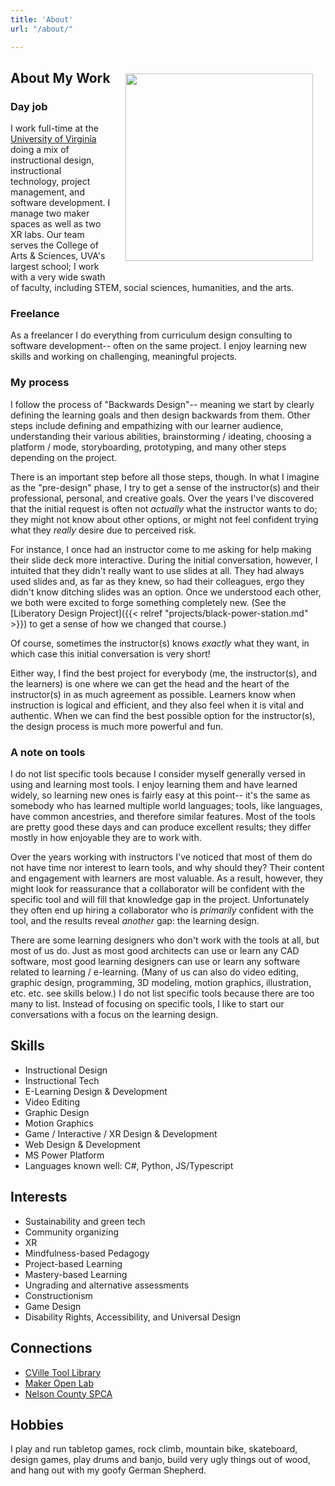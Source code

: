 ```yaml
---
title: 'About'
url: "/about/"

---
```


<img src="/images/about.jpg" align="right" width="300" style="padding: 20px"/>

## About My Work

### Day job

I work full-time at the [University of Virginia](https://learningdesign.as.virginia.edu/jason-bennett) doing a mix of instructional design, instructional technology, project management, and software development. I manage two maker spaces as well as two XR labs. Our team serves the College of Arts & Sciences, UVA's largest school; I work with a very wide swath of faculty, including STEM, social sciences, humanities, and the arts. 

### Freelance

As a freelancer I do everything from curriculum design consulting to software development-- often on the same project. I enjoy learning new skills and working on challenging, meaningful projects.

### My process

I follow the process of "Backwards Design"-- meaning we start by clearly defining the learning goals and then design backwards from them. Other steps include defining and empathizing with our learner audience, understanding their various abilities, brainstorming / ideating, choosing a platform / mode, storyboarding, prototyping, and many other steps depending on the project. 

There is an important step before all those steps, though. In what I imagine as the "pre-design" phase, I try to get a sense of the instructor(s) and their professional, personal, and creative goals. Over the years I've discovered that the initial request is often not *actually* what the instructor wants to do; they might not know about other options, or might not feel confident trying what they *really* desire due to perceived risk. 

For instance, I once had an instructor come to me asking for help making their slide deck more interactive. During the initial conversation, however, I intuited that they didn't really want to use slides at all. They had always used slides and, as far as they knew, so had their colleagues, ergo they didn't know ditching slides was an option. Once we understood each other, we both were excited to forge something completely new. (See the [Liberatory Design Project]({{< relref "projects/black-power-station.md" >}}) to get a sense of how we changed that course.) 

Of course, sometimes the instructor(s) knows *exactly* what they want, in which case this initial conversation is very short! 

Either way, I find the best project for everybody (me, the instructor(s), and the learners) is one where we can get the head and the heart of the instructor(s) in as much agreement as possible. Learners know when instruction is logical and efficient, and they also feel when it is vital and authentic. When we can find the best possible option for the instructor(s), the design process is much more powerful and fun.

### A note on tools

I do not list specific tools because I consider myself generally versed in using and learning most tools. I enjoy learning them and have learned widely, so learning new ones is fairly easy at this point-- it's the same as somebody who has learned multiple world languages; tools, like languages, have common ancestries, and therefore similar features. Most of the tools are pretty good these days and can produce excellent results; they differ mostly in how enjoyable they are to work with.

Over the years working with instructors I've noticed that most of them do not have time nor interest to learn tools, and why should they? Their content and engagement with learners are most valuable. As a result, however, they might look for reassurance that a collaborator will be confident with the specific tool and will fill that knowledge gap in the project. Unfortunately they often end up hiring a collaborator who is *primarily* confident with the tool, and the results reveal *another* gap: the learning design.

There are some learning designers who don't work with the tools at all, but most of us do. Just as most good architects can use or learn any CAD software, most good learning designers can use or learn any software related to learning / e-learning. (Many of us can also do video editing, graphic design, programming, 3D modeling, motion graphics, illustration, etc. etc. see skills below.) I do not list specific tools because there are too many to list. Instead of focusing on specific tools, I like to start our conversations with a focus on the learning design. 


## Skills

* Instructional Design 
* Instructional Tech
* E-Learning Design & Development
* Video Editing 
* Graphic Design
* Motion Graphics
* Game / Interactive / XR Design & Development
* Web Design & Development
* MS Power Platform
* Languages known well: C#, Python, JS/Typescript

## Interests

* Sustainability and green tech
* Community organizing
* XR
* Mindfulness-based Pedagogy
* Project-based Learning
* Mastery-based Learning
* Ungrading and alternative assessments
* Constructionism
* Game Design
* Disability Rights, Accessibility, and Universal Design

## Connections
* [CVille Tool Library](https://cvilletoollibrary.com/)
* [Maker Open Lab](https://mol.as.virginia.edu)
* [Nelson County SPCA](https://www.nelsonspca.org/)

## Hobbies

I play and run tabletop games, rock climb, mountain bike, skateboard, design games, play drums and banjo, build very ugly things out of wood, and hang out with my goofy German Shepherd. 

